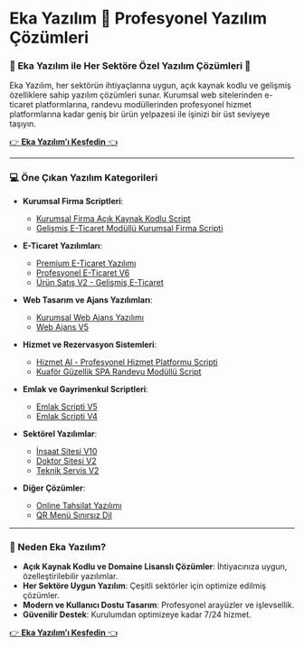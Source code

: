 # Eka Yazılım 🚀 Profesyonel Yazılım Çözümleri  

### **🌟 Eka Yazılım ile Her Sektöre Özel Yazılım Çözümleri 🌟**  
Eka Yazılım, her sektörün ihtiyaçlarına uygun, açık kaynak kodlu ve gelişmiş özelliklere sahip yazılım çözümleri sunar. Kurumsal web sitelerinden e-ticaret platformlarına, randevu modüllerinden profesyonel hizmet platformlarına kadar geniş bir ürün yelpazesi ile işinizi bir üst seviyeye taşıyın.

[👉 **Eka Yazılım’ı Keşfedin** 👈](https://ekayazilim.com)  

---

### **💻 Öne Çıkan Yazılım Kategorileri**  

- **Kurumsal Firma Scriptleri**:  
  - [Kurumsal Firma Açık Kaynak Kodlu Script](https://ekayazilim.com/products/kurumsal-firma-acik-kaynak-kodlu-script-1)  
  - [Gelişmiş E-Ticaret Modüllü Kurumsal Firma Scripti](https://ekayazilim.com/products/eka-kurumsal-firma-gelismis-e-ticaret-modullu-tum-sektorlere-uygundur)  

- **E-Ticaret Yazılımları**:  
  - [Premium E-Ticaret Yazılımı](https://ekayazilim.com/products/premium-e-ticaret-yazilimi)  
  - [Profesyonel E-Ticaret V6](https://ekayazilim.com/products/profesyonel-e-ticaret-v6)  
  - [Ürün Satış V2 - Gelişmiş E-Ticaret](https://ekayazilim.com/products/urun-sats-v2-gelismis-e-ticaret-modullu-tum-sektorlere-uygundur)  

- **Web Tasarım ve Ajans Yazılımları**:  
  - [Kurumsal Web Ajans Yazılımı](https://ekayazilim.com/products/kurumsal-web-ajans-yazilimi-sinirsiz-dil-script-satisi-kur-sistemi)  
  - [Web Ajans V5](https://ekayazilim.com/products/web-ajans-v5-tum-sektorlere-uygundur-yeni-dil-sistemli-1)  

- **Hizmet ve Rezervasyon Sistemleri**:  
  - [Hizmet Al - Profesyonel Hizmet Platformu Scripti](https://ekayazilim.com/products/hizmet-al-profesyonel-hizmet-platformu-scripti)  
  - [Kuaför Güzellik SPA Randevu Modüllü Script](https://ekayazilim.com/products/kuafor-guzellik-spa-v3-randevu-modullu-yeni-dil-sistemli)  

- **Emlak ve Gayrimenkul Scriptleri**:  
  - [Emlak Scripti V5](https://ekayazilim.com/products/emlak-scripti-v5-doping-modullu-magaza-modullu-yeni-dil-sistemli-1)  
  - [Emlak Scripti V4](https://ekayazilim.com/products/emlak-scripti-v4-snrsz-dil)  

- **Sektörel Yazılımlar**:  
  - [İnşaat Sitesi V10](https://ekayazilim.com/products/insaat-sitesi-v10-tum-sektorlere-uygundur-yeni-dil-sisteml)  
  - [Doktor Sitesi V2](https://ekayazilim.com/products/doktor-sitesi-v2-tum-sektorlere-uygundur-yeni-dil-sistemli)  
  - [Teknik Servis V2](https://ekayazilim.com/products/teknik-servis-v2-tum-sektorlere-uygundur-yeni-dil-sistemli-1)  

- **Diğer Çözümler**:  
  - [Online Tahsilat Yazılımı](https://ekayazilim.com/products/online-tahsilat-yazilimi-stripe-paytr-paymax-shopier-iyzico-netgsm-parasut-otomatik-tahsilat-olusturma-ve-daha-fazlasi)  
  - [QR Menü Sınırsız Dil](https://ekayazilim.com/products/qr-menu-snrsz-dil)  

---

### **🚀 Neden Eka Yazılım?**  
- **Açık Kaynak Kodlu ve Domaine Lisanslı Çözümler**: İhtiyacınıza uygun, özelleştirilebilir yazılımlar.  
- **Her Sektöre Uygun Yazılım**: Çeşitli sektörler için optimize edilmiş çözümler.  
- **Modern ve Kullanıcı Dostu Tasarım**: Profesyonel arayüzler ve işlevsellik.  
- **Güvenilir Destek**: Kurulumdan optimizeye kadar 7/24 hizmet.  

[👉 **Eka Yazılım’ı Keşfedin** 👈](https://ekayazilim.com)  
